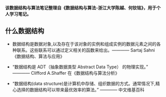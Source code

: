 **该数据结构与算法笔记整理自《数据结构与算法-浙江大学陈越、何钦铭》，用于个人学习笔记。**

## 什么数据结构

- 数据结构是数据对象,以及存在于该对象的实例和组成实例的数据元素之间的各种联系。这些联系可以通过定义相关的函数来给出。———— Sartaj Sahni《数据结构、算法与应用》

- “数据结构是 ADT（抽象数据类型 Abstract Data Type） 的物理实现。” ———— Clifford A.Shaffer 在《数据结构与算法分析》

- “数据结构(data structure)是计算机中存储、组织数据的方式。通常情况下,精心选择的数据结构可以带来最优效率的算法。”  ———— 中文维基百科
